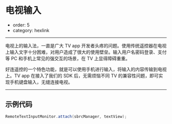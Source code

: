 # 电视输入

- order: 5
- category: hexlink

---

电视上的输入法，一直是广大 TV app 开发者头疼的问题。使用传统遥控器在电视上输入文字十分困难，对用户造成了很大的使用壁垒。输入用户名密码登录、支付等 PC 和手机上常见的强交互的场景，在 TV 上显得障碍重重。

好连遥控的一个特色功能，就是可以使用手机进行输入，将输入的内容传输到电视上。TV app 在接入了我们的 SDK 后，无需烦恼不同 TV 的兼容性问题，即可实现手机键盘输入，无缝连接电视。

---

## 示例代码

```java
RemoteTextInputMonitor.attach(sbrcManager, textView);
```

